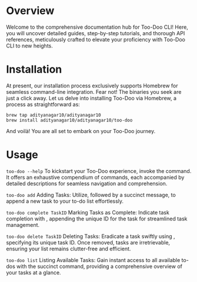 # Overview

Welcome to the comprehensive documentation hub for Too-Doo CLI! Here, you will uncover detailed guides, step-by-step tutorials, and thorough API references, meticulously crafted to elevate your proficiency with Too-Doo CLI to new heights.

# Installation

At present, our installation process exclusively supports Homebrew for seamless command-line integration. Fear not! The binaries you seek are just a click away. Let us delve into installing Too-Doo via Homebrew, a process as straightforward as:

```
brew tap adityanagar10/adityanagar10
brew install adityanagar10/adityanagar10/too-doo
```

And voilà! You are all set to embark on your Too-Doo journey.

# Usage

`too-doo --help`
To kickstart your Too-Doo experience, invoke the command. It offers an exhaustive compendium of commands, each accompanied by detailed descriptions for seamless navigation and comprehension.

`too-doo add`
Adding Tasks: Utilize, followed by a succinct message, to append a new task to your to-do list effortlessly.

`too-doo complete TaskID`
Marking Tasks as Complete: Indicate task completion with , appending the unique ID for the task for streamlined task management.

`too-doo delete TaskID`
Deleting Tasks: Eradicate a task swiftly using , specifying its unique task ID. Once removed, tasks are irretrievable, ensuring your list remains clutter-free and efficient.

`too-doo list`
Listing Available Tasks: Gain instant access to all available to-dos with the succinct command, providing a comprehensive overview of your tasks at a glance.
